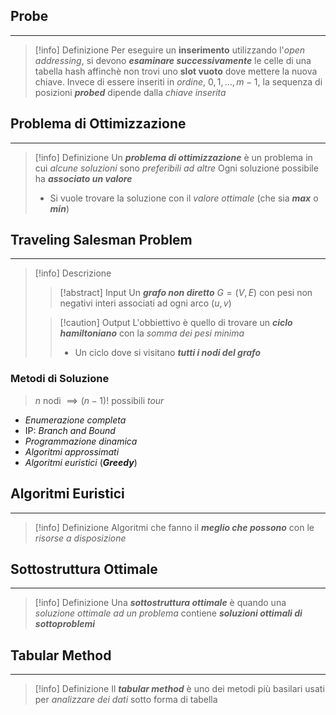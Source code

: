 ## Probe
---
>[!info] Definizione
>Per eseguire un **inserimento** utilizzando l'*open addressing*, si devono ***esaminare successivamente*** le celle di una tabella hash affinchè non trovi uno **slot vuoto** dove mettere la nuova chiave.
>Invece di essere inseriti in *ordine*, $0,1,\dots,m-1$, la sequenza di posizioni ***probed*** dipende dalla *chiave inserita*

## Problema di Ottimizzazione
---
>[!info] Definizione
>Un ***problema di ottimizzazione*** è un problema in cui *alcune soluzioni* sono *preferibili ad altre*
>Ogni soluzione possibile ha ***associato un valore***
>- Si vuole trovare la soluzione con il *valore ottimale* (che sia ***max*** o ***min***)

## Traveling Salesman Problem
---
>[!info] Descrizione
>>[!abstract] Input
>>Un ***grafo non diretto*** $G=(V,E)$ con pesi non negativi interi associati ad ogni arco $(u,v)$
>
>>[!caution] Output
>>L'obbiettivo è quello di trovare un ***ciclo hamiltoniano*** con la *somma dei pesi minima*
>>- Un ciclo dove si visitano ***tutti i nodi del grafo*** 

### Metodi di Soluzione
>$n$ nodi $\implies (n-1)!$ possibili *tour*

- *Enumerazione completa*
- IP: *Branch and Bound*
- *Programmazione dinamica*
- *Algoritmi approssimati*
- *Algoritmi euristici* (***Greedy***)
## Algoritmi Euristici
---
>[!info] Definizione
>Algoritmi che fanno il ***meglio che possono*** con le *risorse a disposizione*

## Sottostruttura Ottimale
---
>[!info] Definizione
>Una ***sottostruttura ottimale*** è quando una *soluzione ottimale ad un problema* contiene ***soluzioni ottimali di sottoproblemi***

## Tabular Method
---
>[!info] Definizione
>Il ***tabular method*** è uno dei metodi più basilari usati per *analizzare dei dati* sotto forma di tabella
